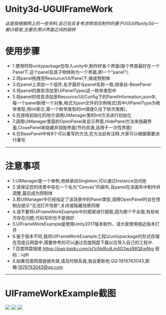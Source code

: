 # Unity3d-UGUIFrameWork
*这是我根据网上的一些资料,自己在反复考虑修改后制作的基于UGUI的unity3d一套UI框架,主要负责UI界面之间的跳转*
# 使用步骤
* 1.使用时将unitypackage包导入unity中,制作好各个界面(每个界面最好在一个Panel下,这个panel及其子物体称为一个界面,即一个"panel").
* 2.将panel拖拽至Resource/UI/Panel下,做成预制体
* 3.在panel上添加一个组件,名字最好与panel名称一致,继承自-BasePanel
* 4.将panel的类型添加至UIPanelTypes这一枚举类型中
* 5.将panel的信息添加至Resource/UI/Config下的PanelInformation.json中,每一个panel新增一个对象,格式为json文件的示例格式(其中UIPanelType为枚举类型,用int表示,第一个枚举类型的int值是0,往下依次类推),
* 6.在游戏初始化的地方调用UIManager里的Init方法进行初始化
* 7.调用UIManager里面的OpenPanel来显示界面,HidePanel方法来隐藏界面,ClosePanel来隐藏并销毁界面(节约资源,适用于一次性界面)
* 8.在BasePanel中有8个可以重写的方法,在方法前有注释,大家可以根据需要进行重写
- - -
# 注意事项
* 1.UIManager是一个单例,他继承自Singleton,可以通过Instance访问他
* 2.请保证您的场景中存在一个名为"Canvas"的画布,且panel在该画布中制作并调整,最后成为预制体
* 3.若UIManager中已经指定了该场景中的Panel类型,调用OpenPanel时会在控制台提示"无法打开场景",关闭或隐藏场景同理
* 4.请不要将UIFrameWorkExample中的框架进行提取,因为那个不全面,有些地方存在问题,代码写的也不是很好.
* 5.UIFrameWorkExample是使用Unity2017版本制作，请大家使用相近版本打开
* 6.鉴于版本不同,我将UIFrameWorkExample工程以unitypackage的形式存储在百度云网盘中,需要参考的可以通过百度网盘下载以后导入自己的工程中.
* 7.百度网盘链接 https://pan.baidu.com/s/1cNxRcdLin4G3wzR8QEwNrg 密码：iq9l
* 8.如果百度网盘链接失效,请及时联系我,我会更新他.QQ:1976763043,邮箱:1976763043@qq.com
- - -
# UIFrameWorkExample截图
![](https://i.imgur.com/ZwV1SyK.jpg)
![](https://i.imgur.com/92DAd6K.jpg)
![](https://i.imgur.com/N4aWQQs.jpg)
